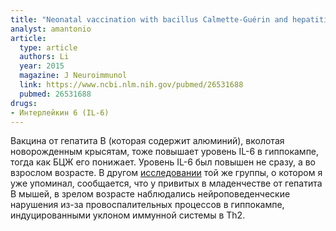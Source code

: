 ```yaml
---
title: "Neonatal vaccination with bacillus Calmette-Guérin and hepatitis B vaccines modulates hippocampal synaptic plasticity in rats"
analyst: amantonio
article:
  type: article
  authors: Li
  year: 2015
  magazine: J Neuroimmunol
  link: https://www.ncbi.nlm.nih.gov/pubmed/26531688
  pubmed: 26531688
drugs:
- Интерлейкин 6 (IL-6)
---
```


Вакцина от гепатита В (которая содержит алюминий), вколотая новорожденным крысятам, тоже повышает уровень IL-6 в гиппокампе, тогда как БЦЖ его понижает. Уровень IL-6 был повышен не сразу, а во взрослом возрасте.
В другом [исследовании](http://www.ncbi.nlm.nih.gov/pubmed/27501128) той же группы, о котором я уже упоминал, сообщается, что у привитых в младенчестве от гепатита В мышей, в зрелом возрасте наблюдались нейроповеденческие нарушения из-за провоспалительных процессов в гиппокампе, индуцированными уклоном иммунной системы в Th2.
